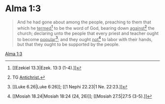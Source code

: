 # Alma 1:3

> And he had gone about among the people, preaching to them that which he <u>termed</u>[^a] to be the word of God, bearing down <u>against</u>[^b] the church; declaring unto the people that every priest and teacher ought to become <u>popular</u>[^c]; and they ought <u>not</u>[^d] to labor with their hands, but that they ought to be supported by the people.

[Alma 1:3](https://www.churchofjesuschrist.org/study/scriptures/bofm/alma/1?lang=eng&id=p3#p3)


[^a]: [[Ezekiel 13.3|Ezek. 13:3 (1-4).]]
[^b]: TG [Antichrist.](https://www.churchofjesuschrist.org/study/scriptures/tg/antichrist?lang=eng)
[^c]: [[Luke 6.26|Luke 6:26]]; [[1 Nephi 22.23|1 Ne. 22:23.]]
[^d]: [[Mosiah 18.24|Mosiah 18:24 (24, 26)]]; [[Mosiah 27.5|27:5 (3-5).]]
